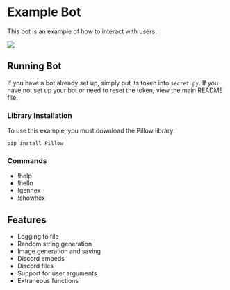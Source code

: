 # Example Bot
This bot is an example of how to interact with users.

![](https://cdn.discordapp.com/attachments/1237917340700770354/1237917367250714764/ezgif-7-5327dfe81e.gif?ex=663d63e3&is=663c1263&hm=f3d8f369a43888460c9aab6715e30d145b6d316b7597b75230664279a3ed1759&)

## Running Bot
If you have a bot already set up, simply put its token into `secret.py`.
If you have not set up your bot or need to reset the token, view the main README file.

### Library Installation
To use this example, you must download the Pillow library:

```
pip install Pillow
```

### Commands
- !help
- !hello
- !genhex
- !showhex

## Features
- Logging to file
- Random string generation
- Image generation and saving
- Discord embeds
- Discord files
- Support for user arguments
- Extraneous functions
